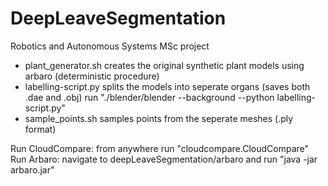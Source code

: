 # DeepLeaveSegmentation
Robotics and Autonomous Systems MSc project

- plant_generator.sh creates the original synthetic plant models using arbaro (deterministic procedure)
- labelling-script.py splits the models into seperate organs (saves both .dae and .obj) run "./blender/blender --background --python labelling-script.py"
- sample_points.sh samples points from the seperate meshes (.ply format)


Run CloudCompare: from anywhere run "cloudcompare.CloudCompare"
Run Arbaro: navigate to deepLeaveSegmentation/arbaro and run "java -jar arbaro.jar"
